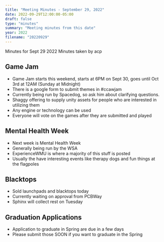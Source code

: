 ```yaml
---
title: "Meeting Minutes - September 29, 2022"
date: 2022-09-29T12:00:00-05:00
draft: false
type: "minutes"
summary: "Meeting minutes from this date"
year: 2022
filename: "20220929"
---
```


Minutes for Sept 29 2022
Minutes taken by acp

## Game Jam

- Game Jam starts this weekend, starts at 6PM on Sept 30, goes until Oct 3rd at 12AM (Sunday at Midnight)
- There is a google form to submit themes in #ccawjam
- Currently being run by Spacedog, so ask him about clarifying questions.
- Shaggy offering to supply unity assets for people who are interested in utilizing them
- Any engine or technology can be used
- Everyone will vote on the games after they are submitted and played

## Mental Health Week

- Next week is Mental Health Week
- Generally being run by the WSA
- ExperienceWMU is where a majority of this stuff is posted
- Usually the have interesting events like therapy dogs and fun things at the flagpoles

## Blacktops

- Sold launchpads and blacktops today
- Currently waiting on approval from PCBWay
- Sphinx will collect rest on Tuesday

## Graduation Applications

- Application to graduate in Spring are due in a few days
- Please submit those SOON if you want to graduate in the Spring
